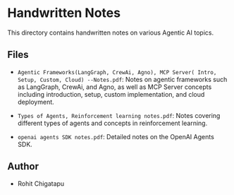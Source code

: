 # Handwritten Notes

This directory contains handwritten notes on various Agentic AI topics.

## Files

- `Agentic Frameworks(LangGraph, CrewAi, Agno), MCP Server( Intro, Setup, Custom, Cloud) --Notes.pdf`: Notes on agentic frameworks such as LangGraph, CrewAi, and Agno, as well as MCP Server concepts including introduction, setup, custom implementation, and cloud deployment.

- `Types of Agents, Reinforcement learning notes.pdf`: Notes covering different types of agents and concepts in reinforcement learning.

- `openai agents SDK notes.pdf`: Detailed notes on the OpenAI Agents SDK.

## Author

- Rohit Chigatapu